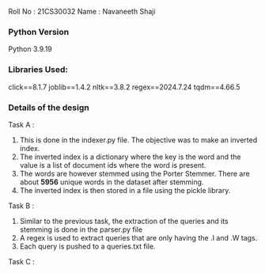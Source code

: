Roll No : 21CS30032
Name : Navaneeth Shaji

### Python Version
Python 3.9.19

### Libraries Used:
click==8.1.7
joblib==1.4.2
nltk==3.8.2
regex==2024.7.24
tqdm==4.66.5

### Details of the design

Task A :
1. This is done in the indexer.py file. The objective was to make an inverted index.
2. The inverted index is a dictionary where the key is the word and the value is a list of document ids where the word is present.
3. The words are however stemmed using the Porter Stemmer. There are about **5956** unique words in the dataset after stemming.
4. The inverted index is then stored in a file using the pickle library.

Task B :
1. Similar to the previous task, the extraction of the queries and its stemming is done in the parser.py file
2. A regex is used to extract queries that are only having the .I and .W tags.
3. Each query is pushed to a queries.txt file.

Task C :
